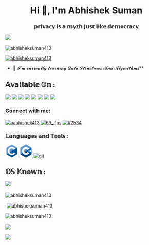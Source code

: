 <h1 align="center">Hi 👋, I'm Abhishek Suman</h1>
<h3 align="center">𝕡𝕣𝕚𝕧𝕒𝕔𝕪 𝕚𝕤 𝕒 𝕞𝕪𝕥𝕙 𝕛𝕦𝕤𝕥 𝕝𝕚𝕜𝕖 𝕕𝕖𝕞𝕠𝕔𝕣𝕒𝕔𝕪</h3>

<img src="https://media.licdn.com/dms/image/D5616AQHPDqq6I5-_Ag/profile-displaybackgroundimage-shrink_350_1400/0/1712426699786?e=1721865600&v=beta&t=jvxOSK_psnV359ABZx50DBu6n0QRxyWdVeQqWuMCuKk">

<p align="left"> <img src="https://komarev.com/ghpvc/?username=abhisheksuman413&label=Profile%20views&color=0e75b6&style=flat" alt="abhisheksuman413" /> </p>

<p align="left"> <a href="https://github.com/ryo-ma/github-profile-trophy"><img src="https://github-profile-trophy.vercel.app/?username=abhisheksuman413" alt="abhisheksuman413" /></a> </p>

- 🌱 𝓘’𝓶 𝓬𝓾𝓻𝓻𝓮𝓷𝓽𝓵𝔂 𝓵𝓮𝓪𝓻𝓷𝓲𝓷𝓰 𝓓𝓪𝓽𝓪 𝓢𝓽𝓻𝓾𝓬𝓽𝓾𝓻𝓮𝓼 𝓐𝓷𝓭 𝓐𝓵𝓰𝓸𝓻𝓲𝓽𝓱𝓶𝓼**


<h2> 𝔸𝕧𝕒𝕚𝕝𝕒𝕓𝕝𝕖 𝕆𝕟 : </h2>

<a href= "https://github.com/abhisheksuman413"><img src="[https://media.licdn.com/dms/image/D5616AQHPDqq6I5-_Ag/profile-displaybackgroundimage-shrink_350_1400/0/1712426699786?e=1721865600&v=beta&t=jvxOSK_psnV359ABZx50DBu6n0QRxyWdVeQqWuMCuKk](https://img.shields.io/badge/GitHub-100000?style=for-the-badge&logo=github&logoColor=white)" /></a>  <a href= "https://www.instagram.com/69_.fps/"><img src="https://img.shields.io/badge/Instagram-E4405F?style=for-the-badge&logo=instagram&logoColor=white" /></a>  <a href= "https://web.whatsapp.com/7004822500"><img src="https://img.shields.io/badge/WhatsApp-25D366?style=for-the-badge&logo=whatsapp&logoColor=white" /></a>  <a href= "https://twitter.com/69__fps"><img src="https://img.shields.io/badge/Twitter-1DA1F2?style=for-the-badge&logo=twitter&logoColor=white" /></a>  <a href= "https://www.facebook.com/hramibacha420"><img src="https://img.shields.io/badge/Facebook-1877F2?style=for-the-badge&logo=facebook&logoColor=white" /></a> <a href= "https://mail.google.com/mail/u/0/?ogbl#inbox?compose=DmwnWsLWQlQnSDNsXqCXvKrDvLZsFRSvMptGpfdkdSGCcCXqxdZgRXKgPPGTpBvwShqWRrPZZdrl"><img src="https://img.shields.io/badge/Gmail-D14836?style=for-the-badge&logo=gmail&logoColor=white" /></a>  <a href= "https://discord.gg/jFa4xQ3N"><img src="https://img.shields.io/badge/Discord-7289DA?style=for-the-badge&logo=discord&logoColor=white" /></a> <a href= "https://www.linkedin.com/in/abhishek-suman-29a66015a/"><img src="https://img.shields.io/badge/LinkedIn-0077B5?style=for-the-badge&logo=linkedin&logoColor=white" /></a>


<h3 align="left">Connect with me:</h3>
<p align="left">
<a href="https://twitter.com/aabhishek413" target="blank"><img align="center" src="https://raw.githubusercontent.com/rahuldkjain/github-profile-readme-generator/master/src/images/icons/Social/twitter.svg" alt="aabhishek413" height="30" width="40" /></a>
<a href="https://instagram.com/69_.fps" target="blank"><img align="center" src="https://raw.githubusercontent.com/rahuldkjain/github-profile-readme-generator/master/src/images/icons/Social/instagram.svg" alt="69_.fps" height="30" width="40" /></a> <a href="https://discord.gg/#2534" target="blank"><img align="center" src="https://raw.githubusercontent.com/rahuldkjain/github-profile-readme-generator/master/src/images/icons/Social/discord.svg" alt="#2534" height="30" width="40" /></a>
</p>

<h3 align="left">𝕃𝕒𝕟𝕘𝕦𝕒𝕘𝕖𝕤  𝕒𝕟𝕕  𝕋𝕠𝕠𝕝𝕤 :</h3>
<p align="left"> <a href="https://www.cprogramming.com/" target="_blank" rel="noreferrer"> <img src="https://raw.githubusercontent.com/devicons/devicon/master/icons/c/c-original.svg" alt="c" width="40" height="40"/> </a> <a href="https://www.w3schools.com/cpp/" target="_blank" rel="noreferrer"> <img src="https://raw.githubusercontent.com/devicons/devicon/master/icons/cplusplus/cplusplus-original.svg" alt="cplusplus" width="40" height="40"/> </a> <a href="https://git-scm.com/" target="_blank" rel="noreferrer"> <img src="https://www.vectorlogo.zone/logos/git-scm/git-scm-icon.svg" alt="git" width="40" height="40"/> </a> </p>

<h2> 𝕆𝕊  𝕂𝕟𝕠𝕨𝕟 : </h2>

<img src="https://img.shields.io/badge/Windows-0078D6?style=for-the-badge&logo=windows&logoColor=white" />



<p><img align="center" src="https://github-readme-stats.vercel.app/api/top-langs?username=abhisheksuman413&show_icons=true&locale=en&layout=compact" alt="abhisheksuman413" /></p>

<p>&nbsp;<img align="center" src="https://github-readme-stats.vercel.app/api?username=abhisheksuman413&show_icons=true&locale=en" alt="abhisheksuman413" /></p>

<p><img align="center" src="https://github-readme-streak-stats.herokuapp.com/?user=abhisheksuman413&" alt="abhisheksuman413" /></p>

<p><img align="center" src="https://github-profile-summary-cards.vercel.app/api/cards/profile-details?username=abhisheksuman413&theme=vue" /></p>  <p><img align="center" src="https://activity-graph.herokuapp.com/graph?username=abhisheksuman413&theme=minimal" /></p>



